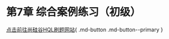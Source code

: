 # 第7章 综合案例练习（初级）

[点击前往尚硅谷HQL刷题网站](http://113.141.166.99:8083/#/list){ .md-button .md-button--primary }